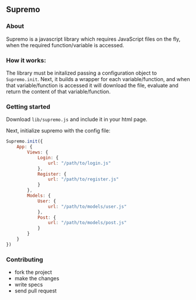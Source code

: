 ## Supremo

### About

Supremo is a javascript library which requires JavaScript files on the fly, when the required function/variable is accessed.

### How it works:

The library must be initalized passing a configuration object to `Supremo.init`. Next, it builds a wrapper for each variable/function, and when that variable/function is accessed it will download the file, evaluate and return the content of that variable/function.

### Getting started

Download `lib/supremo.js` and include it in your html page.

Next, initialize supremo with the config file:


```javascript
Supremo.init({
    App: {
        Views: {
            Login: {
                url: "/path/to/login.js" 
            },
            Register: {
                url: "/path/to/register.js"
            }
        },
        Models: {
            User: {
                url: "/path/to/models/user.js"
            },
            Post: {
                url: "/path/to/models/post.js"
            }
        }
    }
})
```

### Contributing

* fork the project
* make the changes
* write specs
* send pull request